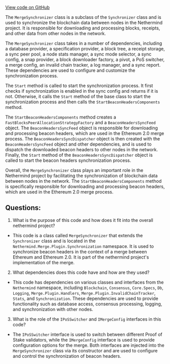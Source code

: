 [View code on GitHub](https://github.com/nethermindeth/nethermind/Nethermind.Merge.Plugin/Synchronization/MergeSynchronizer.cs)

The `MergeSynchronizer` class is a subclass of the `Synchronizer` class and is used to synchronize the blockchain data between nodes in the Nethermind project. It is responsible for downloading and processing blocks, receipts, and other data from other nodes in the network. 

The `MergeSynchronizer` class takes in a number of dependencies, including a database provider, a specification provider, a block tree, a receipt storage, a sync peer pool, a node stats manager, a sync mode selector, a sync config, a snap provider, a block downloader factory, a pivot, a PoS switcher, a merge config, an invalid chain tracker, a log manager, and a sync report. These dependencies are used to configure and customize the synchronization process.

The `Start` method is called to start the synchronization process. It first checks if synchronization is enabled in the sync config and returns if it is not. Otherwise, it calls the `Start` method of the base class to start the synchronization process and then calls the `StartBeaconHeadersComponents` method.

The `StartBeaconHeadersComponents` method creates a `FastBlocksPeerAllocationStrategyFactory` and a `BeaconHeadersSyncFeed` object. The `BeaconHeadersSyncFeed` object is responsible for downloading and processing beacon headers, which are used in the Ethereum 2.0 merge process. The `BeaconHeadersSyncDispatcher` object is then created with the `BeaconHeadersSyncFeed` object and other dependencies, and is used to dispatch the downloaded beacon headers to other nodes in the network. Finally, the `Start` method of the `BeaconHeadersSyncDispatcher` object is called to start the beacon headers synchronization process.

Overall, the `MergeSynchronizer` class plays an important role in the Nethermind project by facilitating the synchronization of blockchain data between nodes in the network. The `StartBeaconHeadersComponents` method is specifically responsible for downloading and processing beacon headers, which are used in the Ethereum 2.0 merge process.
## Questions: 
 1. What is the purpose of this code and how does it fit into the overall nethermind project?
- This code is a class called `MergeSynchronizer` that extends the `Synchronizer` class and is located in the `Nethermind.Merge.Plugin.Synchronization` namespace. It is used to synchronize beacon headers in the context of a merge between Ethereum and Ethereum 2.0. It is part of the nethermind project's implementation of the merge.

2. What dependencies does this code have and how are they used?
- This code has dependencies on various classes and interfaces from the `Nethermind` namespace, including `Blockchain`, `Consensus`, `Core.Specs`, `Db`, `Logging`, `Merge.Plugin.Handlers`, `Merge.Plugin.InvalidChainTracker`, `Stats`, and `Synchronization`. These dependencies are used to provide functionality such as database access, consensus processing, logging, and synchronization with other nodes.

3. What is the role of the `IPoSSwitcher` and `IMergeConfig` interfaces in this code?
- The `IPoSSwitcher` interface is used to switch between different Proof of Stake validators, while the `IMergeConfig` interface is used to provide configuration options for the merge. Both interfaces are injected into the `MergeSynchronizer` class via its constructor and are used to configure and control the synchronization of beacon headers.